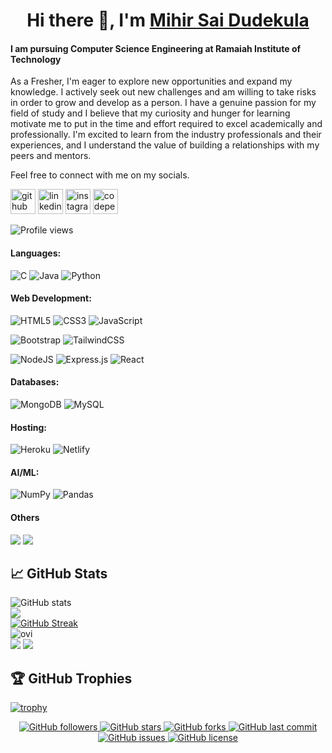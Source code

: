 <h1 align="center">  Hi there 👋, I'm <a href="https://www.linkedin.com/in/mihirsaidudekula/" target="_blank"> Mihir Sai Dudekula </a> </h1>

#### I am pursuing Computer Science Engineering at Ramaiah Institute of Technology  
As a Fresher, I'm eager to explore new opportunities and expand my knowledge.
I actively seek out new challenges and am willing to take risks in order to grow and develop as a person.
I have a genuine passion for my field of study and I believe that my curiosity and hunger for learning motivate me to put in the time and effort required to excel academically and professionally.
I'm excited to learn from the industry professionals and their experiences, and I understand the value of building a relationships with my peers and mentors.

Feel free to connect with me on my socials.

[<img src='https://cdn.jsdelivr.net/npm/simple-icons@3.0.1/icons/github.svg' alt='github' height='40'>](https://github.com/MihirSaiDudekula)
[<img src='https://cdn.jsdelivr.net/npm/simple-icons@3.0.1/icons/linkedin.svg' alt='linkedin' height='40'>](https://www.linkedin.com/in/mihir-sai-dudekula-4a2100261/)
[<img src='https://cdn.jsdelivr.net/npm/simple-icons@3.0.1/icons/instagram.svg' alt='instagram' height='40'>](https://www.instagram.com/the_og_mihir/)
[<img src='https://cdn.jsdelivr.net/npm/simple-icons@3.0.1/icons/codepen.svg' alt='codepen' height='40'>](https://codepen.io/MihirSaiDudekula)
  
![Profile views](https://gpvc.arturio.dev/MihirSaiDudekula)  

#### Languages:
![C](https://img.shields.io/badge/c-%2300599C.svg?style=for-the-badge&logo=c&logoColor=white) 
![Java](https://img.shields.io/badge/java-%23ED8B00.svg?style=for-the-badge&logo=java&logoColor=white) 
![Python](https://img.shields.io/badge/python-3670A0?style=for-the-badge&logo=python&logoColor=ffdd54) 
#### Web Development:
![HTML5](https://img.shields.io/badge/html5-%23E34F26.svg?style=for-the-badge&logo=html5&logoColor=white) 
![CSS3](https://img.shields.io/badge/css3-%231572B6.svg?style=for-the-badge&logo=css3&logoColor=white) 
![JavaScript](https://img.shields.io/badge/javascript-%23323330.svg?style=for-the-badge&logo=javascript&logoColor=%23F7DF1E)


![Bootstrap](https://img.shields.io/badge/bootstrap-%23563D7C.svg?style=for-the-badge&logo=bootstrap&logoColor=white) 
![TailwindCSS](https://img.shields.io/badge/tailwindcss-%2338B2AC.svg?style=for-the-badge&logo=tailwind-css&logoColor=white)


![NodeJS](https://img.shields.io/badge/node.js-6DA55F?style=for-the-badge&logo=node.js&logoColor=white) 
![Express.js](https://img.shields.io/badge/express.js-%23404d59.svg?style=for-the-badge&logo=express&logoColor=%2361DAFB) 
![React](https://img.shields.io/badge/react-%2320232a.svg?style=for-the-badge&logo=react&logoColor=%2361DAFB) 
#### Databases:
![MongoDB](https://img.shields.io/badge/MongoDB-%234ea94b.svg?style=for-the-badge&logo=mongodb&logoColor=white) 
![MySQL](https://img.shields.io/badge/mysql-%2300f.svg?style=for-the-badge&logo=mysql&logoColor=white) 
#### Hosting:
![Heroku](https://img.shields.io/badge/heroku-%23430098.svg?style=for-the-badge&logo=heroku&logoColor=white) 
![Netlify](https://img.shields.io/badge/netlify-%23000000.svg?style=for-the-badge&logo=netlify&logoColor=#00C7B7) 
#### AI/ML:
![NumPy](https://img.shields.io/badge/numpy-%23013243.svg?style=for-the-badge&logo=numpy&logoColor=white) 
![Pandas](https://img.shields.io/badge/pandas-%23150458.svg?style=for-the-badge&logo=pandas&logoColor=white)
#### Others
<img src="https://img.shields.io/badge/Git-F05032?style=for-the-badge&logo=git&logoColor=white"> <img src="https://img.shields.io/badge/GitHub-100000?style=for-the-badge&logo=github&logoColor=white"> 

## 📈 GitHub Stats
<!-- [![](https://github-profile-summary-cards.vercel.app/api/cards/profile-details?username=MihirSaiDudekula&show_icons=true&count_private=true&theme=tokyonight)] -->
<!-- ![GitHub Activity Graph](https://activity-graph.herokuapp.com/graph?username=MihirSaiDudekula)   -->

<!-- ![GitHub metrics](https://metrics.lecoq.io/MihirSaiDudekula)   -->

![GitHub stats](https://github-readme-stats.vercel.app/api?username=mihirsaidudekula&theme=monokai&hide_border=false&include_all_commits=true&show_icons=true&count_private=true)<br/>
[![](https://github-profile-summary-cards.vercel.app/api/cards/profile-details?username=MihirSaiDudekula&theme=monokai&hide_border=false&include_all_commits=true&count_private=true)](https://github.com/vn7n24fzkq/github-profile-summary-cards)<br/>
[![GitHub Streak](https://streak-stats.demolab.com?user=mihirsaidudekula&theme=monokai)](https://git.io/streak-stats)<br/>
<img src="https://github-readme-stats.vercel.app/api/top-langs?username=MihirSaiDudekula&show_icons=true&locale=en&layout=compact&theme=monokai" alt="ovi" align="center" margin= 4px/>  
 [![](https://github-profile-summary-cards.vercel.app/api/cards/repos-per-language?username=mihirsaidudekula&theme=monokai&hide_border=false&include_all_commits=true&count_private=true)](https://github.com/vn7n24fzkq/github-profile-summary-cards) [![](https://github-profile-summary-cards.vercel.app/api/cards/most-commit-language?username=mihirsaidudekula&theme=monokai&hide_border=false&include_all_commits=true&count_private=true)](https://github.com/vn7n24fzkq/github-profile-summary-cards)  

## 🏆 GitHub Trophies
[![trophy](https://github-profile-trophy.vercel.app/?username=MihirSaiDudekula&theme=monokai&no-frame=false&no-bg=false&margin-w=4)](https://github.com/ryo-ma/github-profile-trophy)

<p align="center">
  <a href="#">
    <img src="https://img.shields.io/github/followers/MihirSaiDudekula?style=social"
         alt="GitHub followers">
  </a>
  <a href="#">
    <img src="https://img.shields.io/github/stars/MihirSaiDudekula/blog?style=social"
         alt="GitHub stars">
  </a>
  <a href="#">
    <img src="https://img.shields.io/github/forks/MihirSaiDudekula/blog?style=social"
         alt="GitHub forks">
  </a>
  <a href="#">
    <img src="https://img.shields.io/github/last-commit/MihirSaiDudekula/blog?style=flat"
         alt="GitHub last commit">
  </a>
  <a href="#">
    <img src="https://img.shields.io/github/issues/MihirSaiDudekula/blog?style=flat"
         alt="GitHub issues">
  </a>
  <a href="#">
    <img src="https://img.shields.io/github/license/Het-Joshi/blog?style=flat"
         alt="GitHub license">
  </a>
</p>








